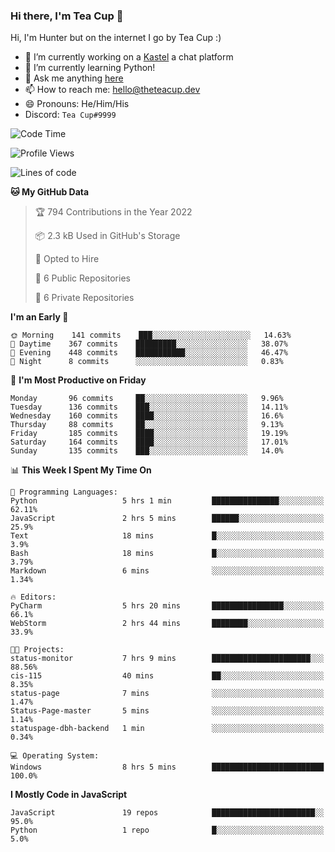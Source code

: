 ### Hi there, I'm Tea Cup 👋 

Hi, I'm Hunter but on the internet I go by Tea Cup :)

- 🔭 I’m currently working on a [Kastel](https://github.com/Kastelll) a chat platform
- 🌱 I’m currently learning Python!
- 💬 Ask me anything [here](https://github.com/TheTeaCup/TheTeaCup/issues)
- 📫 How to reach me: [hello@theteacup.dev](mailto:hello@theteacup.dev)
- 😄 Pronouns: He/Him/His
- Discord: `Tea Cup#9999`

<!--START_SECTION:waka-->
![Code Time](http://img.shields.io/badge/Code%20Time-215%20hrs%2019%20mins-blue)

![Profile Views](http://img.shields.io/badge/Profile%20Views-5-blue)

![Lines of code](https://img.shields.io/badge/From%20Hello%20World%20I%27ve%20Written-69%20Thousand%20lines%20of%20code-blue)

**🐱 My GitHub Data** 

> 🏆 794 Contributions in the Year 2022
 > 
> 📦 2.3 kB Used in GitHub's Storage 
 > 
> 💼 Opted to Hire
 > 
> 📜 6 Public Repositories 
 > 
> 🔑 6 Private Repositories  
 > 
**I'm an Early 🐤** 

```text
🌞 Morning    141 commits    ███░░░░░░░░░░░░░░░░░░░░░░   14.63% 
🌆 Daytime    367 commits    █████████░░░░░░░░░░░░░░░░   38.07% 
🌃 Evening    448 commits    ███████████░░░░░░░░░░░░░░   46.47% 
🌙 Night      8 commits      ░░░░░░░░░░░░░░░░░░░░░░░░░   0.83%

```
📅 **I'm Most Productive on Friday** 

```text
Monday       96 commits     ██░░░░░░░░░░░░░░░░░░░░░░░   9.96% 
Tuesday      136 commits    ███░░░░░░░░░░░░░░░░░░░░░░   14.11% 
Wednesday    160 commits    ████░░░░░░░░░░░░░░░░░░░░░   16.6% 
Thursday     88 commits     ██░░░░░░░░░░░░░░░░░░░░░░░   9.13% 
Friday       185 commits    ████░░░░░░░░░░░░░░░░░░░░░   19.19% 
Saturday     164 commits    ████░░░░░░░░░░░░░░░░░░░░░   17.01% 
Sunday       135 commits    ███░░░░░░░░░░░░░░░░░░░░░░   14.0%

```


📊 **This Week I Spent My Time On** 

```text
💬 Programming Languages: 
Python                   5 hrs 1 min         ███████████████░░░░░░░░░░   62.11% 
JavaScript               2 hrs 5 mins        ██████░░░░░░░░░░░░░░░░░░░   25.9% 
Text                     18 mins             █░░░░░░░░░░░░░░░░░░░░░░░░   3.9% 
Bash                     18 mins             █░░░░░░░░░░░░░░░░░░░░░░░░   3.79% 
Markdown                 6 mins              ░░░░░░░░░░░░░░░░░░░░░░░░░   1.34%

🔥 Editors: 
PyCharm                  5 hrs 20 mins       ████████████████░░░░░░░░░   66.1% 
WebStorm                 2 hrs 44 mins       ████████░░░░░░░░░░░░░░░░░   33.9%

🐱‍💻 Projects: 
status-monitor           7 hrs 9 mins        ██████████████████████░░░   88.56% 
cis-115                  40 mins             ██░░░░░░░░░░░░░░░░░░░░░░░   8.35% 
status-page              7 mins              ░░░░░░░░░░░░░░░░░░░░░░░░░   1.47% 
Status-Page-master       5 mins              ░░░░░░░░░░░░░░░░░░░░░░░░░   1.14% 
statuspage-dbh-backend   1 min               ░░░░░░░░░░░░░░░░░░░░░░░░░   0.34%

💻 Operating System: 
Windows                  8 hrs 5 mins        █████████████████████████   100.0%

```

**I Mostly Code in JavaScript** 

```text
JavaScript               19 repos            ███████████████████████░░   95.0% 
Python                   1 repo              █░░░░░░░░░░░░░░░░░░░░░░░░   5.0%

```



<!--END_SECTION:waka-->
